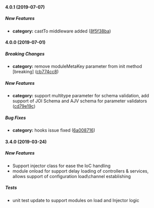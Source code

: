 #### 4.0.1 (2019-07-07)

##### New Features

* **category:**  castTo middleware added ([8f5f38ba](https://github.com/sugoiJS/server/commit/8f5f38ba3680b045c4728b1370647aa9a8c2a079))

#### 4.0.0 (2019-07-01)

##### Breaking Changes

* **category:**  remove moduleMetaKey parameter from init method [breaking] ([cb774cc8](https://github.com/sugoiJS/server/commit/cb774cc875197165d8f4652deff7f178a3206801))

##### New Features

* **category:**  support multitype parameter for schema validation, add support of JOI Schema and AJV schema for parameter validators ([cd79e19c](https://github.com/sugoiJS/server/commit/cd79e19c323664aad04f951d9d375ea20a8d84b3))

##### Bug Fixes

* **category:**  hooks issue fixed ([6a008716](https://github.com/sugoiJS/server/commit/6a0087168f7dc6c34f08934d7b3b504cbf692bb0))

#### 3.4.0 (2019-03-24)

##### New Features

*  Support injector class for ease the IoC handling
*  module onload for support delay loading of controllers & services, allows support of configuration load\channel establishing

##### Tests

*  unit test update to support modules on load and Injector logic


